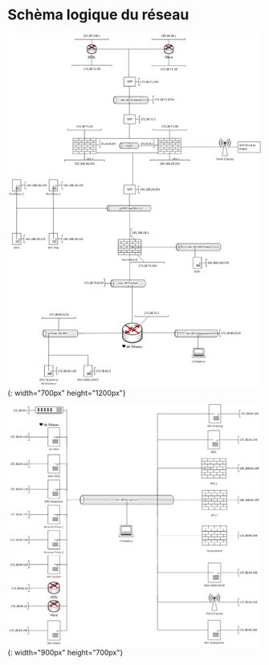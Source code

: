 # Schèma logique du réseau #

![Image du switch](../../../img/infra/reseau.png){: width="700px" height="1200px"}



![Management](../../../img/infra/management.png){: width="900px" height="700px"}